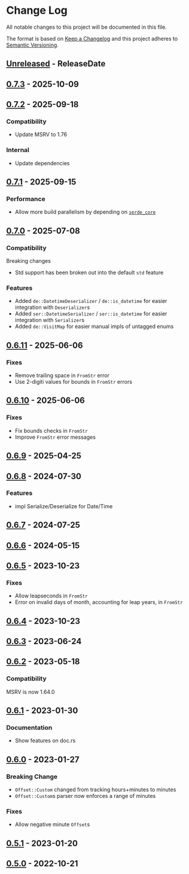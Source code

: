 # Change Log
All notable changes to this project will be documented in this file.

The format is based on [Keep a Changelog](https://keepachangelog.com/)
and this project adheres to [Semantic Versioning](https://semver.org/).

<!-- next-header -->
## [Unreleased] - ReleaseDate

## [0.7.3] - 2025-10-09

## [0.7.2] - 2025-09-18

### Compatibility

- Update MSRV to 1.76

### Internal

- Update dependencies

## [0.7.1] - 2025-09-15

### Performance

- Allow more build parallelism by depending on [`serde_core`](https://crates.io/crates/serde_core)

## [0.7.0] - 2025-07-08

### Compatibility

Breaking changes

- Std support has been broken out into the default `std` feature

### Features

- Added `de::DatetimeDeserializer` / `de::is_datetime` for easier integration with `Deserializer`s
- Added `ser::DatetimeSerializer` / `ser::is_datetime` for easier integration with `Serializer`s
- Added `de::VisitMap` for easier manual impls of untagged enums

## [0.6.11] - 2025-06-06

### Fixes

- Remove trailing space in `FromStr` error
- Use 2-digiti values for bounds in `FromStr` errors

## [0.6.10] - 2025-06-06

### Fixes

- Fix bounds checks in `FromStr`
- Improve `FromStr` error messages

## [0.6.9] - 2025-04-25

## [0.6.8] - 2024-07-30

### Features

- impl Serialize/Deserialize for Date/Time

## [0.6.7] - 2024-07-25

## [0.6.6] - 2024-05-15

## [0.6.5] - 2023-10-23

### Fixes

- Allow leapseconds in `FromStr`
- Error on invalid days of month, accounting for leap years, in `FromStr`

## [0.6.4] - 2023-10-23

## [0.6.3] - 2023-06-24

## [0.6.2] - 2023-05-18

### Compatibility

MSRV is now 1.64.0

## [0.6.1] - 2023-01-30

### Documentation

- Show features on doc.rs

## [0.6.0] - 2023-01-27

### Breaking Change

- `Offset::Custom` changed from tracking hours+minutes to minutes
- `Offset::Custom`s parser now enforces a range of minutes

### Fixes

- Allow negative minute `Offset`s

## [0.5.1] - 2023-01-20

## [0.5.0] - 2022-10-21

<!-- next-url -->
[Unreleased]: https://github.com/toml-rs/toml/compare/toml_datetime-v0.7.3...HEAD
[0.7.3]: https://github.com/toml-rs/toml/compare/toml_datetime-v0.7.2...toml_datetime-v0.7.3
[0.7.2]: https://github.com/toml-rs/toml/compare/toml_datetime-v0.7.1...toml_datetime-v0.7.2
[0.7.1]: https://github.com/toml-rs/toml/compare/toml_datetime-v0.7.0...toml_datetime-v0.7.1
[0.7.0]: https://github.com/toml-rs/toml/compare/toml_datetime-v0.6.11...toml_datetime-v0.7.0
[0.6.11]: https://github.com/toml-rs/toml/compare/toml_datetime-v0.6.10...toml_datetime-v0.6.11
[0.6.10]: https://github.com/toml-rs/toml/compare/toml_datetime-v0.6.9...toml_datetime-v0.6.10
[0.6.9]: https://github.com/toml-rs/toml/compare/toml_datetime-v0.6.8...toml_datetime-v0.6.9
[0.6.8]: https://github.com/toml-rs/toml/compare/toml_datetime-v0.6.7...toml_datetime-v0.6.8
[0.6.7]: https://github.com/toml-rs/toml/compare/toml_datetime-v0.6.6...toml_datetime-v0.6.7
[0.6.6]: https://github.com/toml-rs/toml/compare/toml_datetime-v0.6.5...toml_datetime-v0.6.6
[0.6.5]: https://github.com/toml-rs/toml/compare/toml_datetime-v0.6.4...toml_datetime-v0.6.5
[0.6.4]: https://github.com/toml-rs/toml/compare/toml_datetime-v0.6.3...toml_datetime-v0.6.4
[0.6.3]: https://github.com/toml-rs/toml/compare/toml_datetime-v0.6.2...toml_datetime-v0.6.3
[0.6.2]: https://github.com/toml-rs/toml/compare/toml_datetime-v0.6.1...toml_datetime-v0.6.2
[0.6.1]: https://github.com/toml-rs/toml/compare/toml_datetime-v0.6.0...toml_datetime-v0.6.1
[0.6.0]: https://github.com/toml-rs/toml/compare/toml_datetime-v0.5.1...toml_datetime-v0.6.0
[0.5.1]: https://github.com/toml-rs/toml/compare/toml_datetime-v0.5.0...toml_datetime-v0.5.1
[0.5.0]: https://github.com/toml-rs/toml/compare/87741642c0f1a5217fd125e99fb52181869f74fa...toml_datetime-v0.5.0
